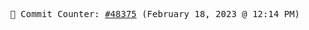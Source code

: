 <p align="center">
    <samp>
        📮 Commit Counter: <a href="https://github.com/Javascript-void0/Javascript-void0/commits/main">#48375</a> (February 18, 2023 @ 12:14 PM)
    </samp>
</p>